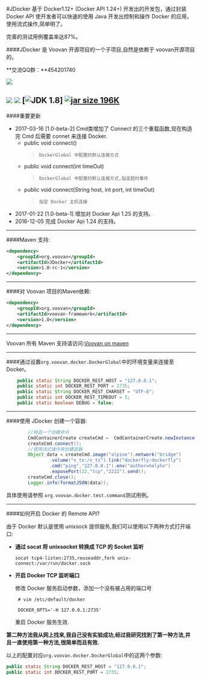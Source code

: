 #JDocker
基于 Docker1.12+ (Docker API 1.24+) 开发出的开发包，通过封装 Docker API 使开发者可以快速的使用 Java 开发出控制和操作 Docker 的应用，使用流式操作,简单明了。

完善的测试用例覆盖率达87%。

####JDocker 是 Voovan 开源项目的一个子项目,自然是依赖于 voovan开源项目的。

**交流QQ群：**454201740

![](http://git.oschina.net/uploads/images/2016/0510/122514_7d971a34_116083.jpeg)

[![](https://img.shields.io/badge/license-Apache%202-4EB1BA.svg)](https://www.apache.org/licenses/LICENSE-2.0.html)
[![](https://maven-badges.herokuapp.com/maven-central/org.voovan/JDocker/badge.svg)](https://maven-badges.herokuapp.com/maven-central/org.voovan/JDocker)
[![JDK 1.8](https://img.shields.io/badge/JDK-1.8-green.svg "JDK 1.8")]
[![jar size 196K](https://img.shields.io/badge/size-196K-green.svg "size 196K")](https://git.oschina.net/helyho/Voovan/raw/master/voovan-framework.jar)
------------------------

####重要更新
 - 2017-03-16 [1.0-beta-2] Cmd类增加了 Connect 的三个重载函数,现在构造完 Cmd 后需要 connet 来连接 Docker.
   - public void connect()
     > `DockerGlobal 中配置的默认连接方式`
   - public void connect(int timeOut)
     > `DockerGlobal 中配置的默认连接方式,指定超时事件`
   - public void connect(String host, int port, int timeOut)
     > `指定 Docker 主机连接`
 - 2017-01-22 [1.0-beta-1] 增加对 Docker Api 1.25 的支持。
 - 2016-12-05 完成 Docker Api 1.24 的支持。

-----------------------

####Maven 支持:
```xml
<dependency>
    <groupId>org.voovan</groupId>
    <artifactId>JDocker</artifactId>
    <version>1.0-rc-1</version>
</dependency>
```

------------------------

####对 Voovan 项目的Maven依赖:
```xml
<dependency>
    <groupId>org.voovan</groupId>
    <artifactId>voovan-framework</artifactId>
    <version>1.0</version>
</dependency>
```

------------------------

Voovan 所有 Maven 支持请访问:[Voovan on maven](http://search.maven.org/#search%7Cga%7C1%7Cg%3A%22org.voovan%22)

------------------------

####通过设置`org.voovan.docker.DockerGlobal`中的环境变量来连接至 Docker。
```java
    public static String DOCKER_REST_HOST = "127.0.0.1";
    public static int DOCKER_REST_PORT = 2735;
    public static String DOCKER_REST_CHARSET = "UTF-8";
    public static int DOCKER_REST_TIMEOUT = 5;
    public static boolean DEBUG = false;
```

------------------------


####使用 JDocker 创建一个容器:

```java
        //构造一个创建命令
        CmdContainerCreate createCmd =  CmdContainerCreate.newInstance("d_test");
        createCmd.connect();
        //使用流式操作来创建容器
        Object data = createCmd.image("alpine").network("bridge")
                .volume("v_tx:/v_tx").link("dockerfly:dockerfly")
                .cmd("ping","127.0.0.1").env("author=helyho")
                .exposePort(22,"tcp","2222").send();
        createCmd.close();
        Logger.info(formatJSON(data));
```

具体使用请参照 `org.voovan.docker.test.command`测试用例。

------------------------

####如何开启 Docker 的 Remote API?

由于 Docker 默认是使用 unixsock 提供服务,我们可以使用以下两种方式打开端口:  
 - **通过 socat 将 unixsocket 转换成 TCP 的 Socket 监听**

    `socat tcp4-listen:2735,reuseaddr,fork unix-connect:/var/run/docker.sock`


 - **开启 Docker TCP 监听端口**

    修改 Docker 服务启动参数，添加一个没有被占用的端口号

    ` # vim /etc/default/docker`

    ` DOCKER_OPTS='-H 127.0.0.1:2735'`

    重启 Docker 服务生效.

**第二种方法我从网上找来,我自己没有实验成功,经过我研究找到了第一种方法,并且一直使用第一种方法,很简单而且有效.**
  
以上的配置对应`org.voovan.docker.DockerGlobal`中的这两个参数:     
```java  
public static String DOCKER_REST_HOST = "127.0.0.1";
public static int DOCKER_REST_PORT = 2735;    
```
